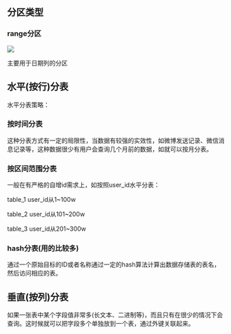 ## 分区类型

### range分区

![](https://ws2.sinaimg.cn/large/006tKfTcly1g1047jesmfj31di0j6424.jpg)

主要用于日期列的分区









## 水平(按行)分表

水平分表策略：

### 按时间分表

这种分表方式有一定的局限性，当数据有较强的实效性，如微博发送记录、微信消息记录等，这种数据很少有用户会查询几个月前的数据，如就可以按月分表。

### 按区间范围分表

一般在有严格的自增id需求上，如按照user_id水平分表：

table_1  user_id从1~100w 

table_2  user_id从101~200w 

table_3  user_id从201~300w 

### hash分表(用的比较多)

通过一个原始目标的ID或者名称通过一定的hash算法计算出数据存储表的表名，然后访问相应的表。







## 垂直(按列)分表

如果一张表中某个字段值非常多(长文本、二进制等)，而且只有在很少的情况下会查询。这时候就可以把字段多个单独放到一个表，通过外键关联起来。 





